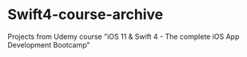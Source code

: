 # Swift4-course-archive
Projects from Udemy course "iOS 11 &amp; Swift 4 - The complete iOS App Development Bootcamp"
